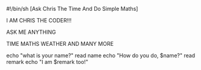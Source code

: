 #!/bin/sh
[Ask Chris The Time And Do Simple Maths] 

I  AM  CHRIS  THE  CODER!!! 

ASK ME ANYTHING 


TIME 
MATHS
WEATHER
AND MANY MORE

echo "what is your name?"
read name
echo "How do you do, $name?"
read remark
echo "I am $remark too!"
